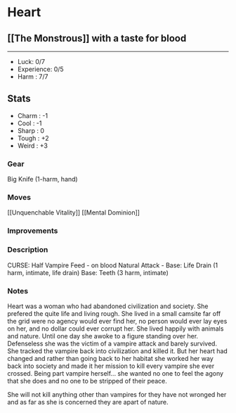 # Heart
## [[The Monstrous]] with a taste for blood
---
 - Luck: 0/7
 - Experience: 0/5
 - Harm : 7/7

## Stats
- Charm : -1
- Cool : -1
- Sharp : 0
- Tough : +2
- Weird : +3
 
### Gear
Big Knife (1-harm, hand)
### Moves
[[Unquenchable Vitality]]
[[Mental Dominion]]
### Improvements

### Description
CURSE: Half Vampire
Feed - on blood
Natural Attack - Base: Life Drain (1 harm, intimate, life drain)
										Base: Teeth  (3 harm, intimate)
### Notes
  Heart was a woman who had abandoned civilization and society. She prefered the quite life and living rough. She lived in a small camsite far off the grid were no agency would ever find her, no person would ever lay eyes on her, and no dollar could ever corrupt her. She lived happily with animals and nature. Until one day she awoke to a figure standing over her. Defenseless she was the victim of a vampire attack and barely survived. She tracked the vampire back into civilization and killed it. But her heart had changed and rather than going back to her habitat she worked her way back into society and made it her mission to kill every vampire she ever crossed. Being part vampire herself... she wanted no one to feel the agony that she does and no one to be stripped of their peace. 
  
  She will not kill anything other than vampires for they have not wronged her and as far as she is concerned they are apart of nature.